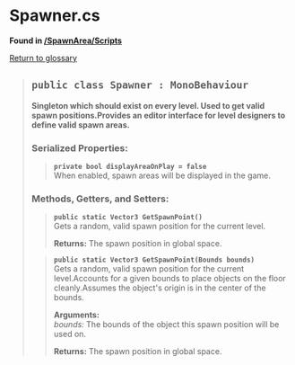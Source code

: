 # Spawner.cs
**Found in [/SpawnArea/Scripts](../BALLISTIC/Assets/Scripts/SpawnArea/Scripts/Spawner.cs)**

[Return to glossary](Glossary.md)

> ## `public class Spawner : MonoBehaviour`
> **Singleton which should exist on every level. Used to get valid spawn positions.Provides an editor interface for level designers to define valid spawn areas.**
> 
> ### **Serialized Properties:**
>> **`private bool displayAreaOnPlay = false`**\
>> When enabled, spawn areas will be displayed in the game.
> 
> ### **Methods, Getters, and Setters:**
>> **`public static Vector3 GetSpawnPoint()`**\
>> Gets a random, valid spawn position for the current level.
>> 
>>
>>**Returns:** The spawn position in global space.
> 
>> **`public static Vector3 GetSpawnPoint(Bounds bounds)`**\
>> Gets a random, valid spawn position for the current level.Accounts for a given bounds to place objects on the floor cleanly.Assumes the object's origin is in the center of the bounds.
>> 
>> **Arguments:**\
>> *bounds:* The bounds of the object this spawn position will be used on.
>>
>>**Returns:** The spawn position in global space.
> 
